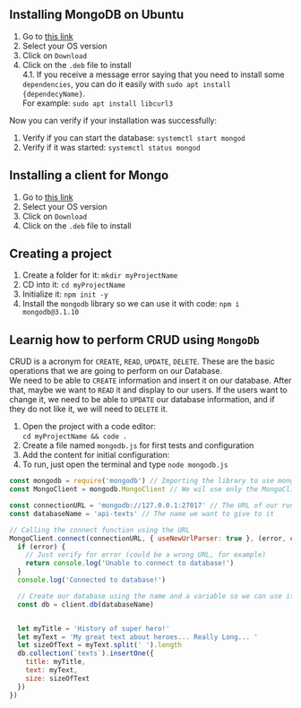 ## Installing MongoDB on Ubuntu

1. Go to [this link](https://www.mongodb.com/download-center/community)
2. Select your OS version
3. Click on `Download`
4. Click on the `.deb` file to install  
  4.1.  If you receive a message error saying that you need to install some `dependencies`, you can do it easily with `sudo apt install {dependecyName}`.  
  For example: `sudo apt install libcurl3`

Now you can verify if your installation was successfully:
1. Verify if you can start the database: `systemctl start mongod`
2. Verify if it was started: `systemctl status mongod`

## Installing a client for Mongo

1. Go to [this link](https://www.mongodb.com/download-center/compass)
2. Select your OS version
3. Click on `Download`
4. Click on the `.deb` file to install  



## Creating a project
1. Create a folder for it: `mkdir myProjectName`
2. CD into it: `cd myProjectName`
3. Initialize it: `npm init -y`
4. Install the `mongodb` library so we can use it with code: `npm i mongodb@3.1.10`

## Learnig how to perform CRUD using `MongoDb`

CRUD is a acronym for `CREATE`, `READ`, `UPDATE`, `DELETE`. These are the basic operations that we are going to perform on our Database.  
We need to be able to `CREATE` information and insert it on our database. After that, maybe we want to `READ` it and display to our users. If the users want to change it, we need to be able to `UPDATE` our database information, and if they do not like it, we will need to `DELETE` it.

1. Open the project with a code editor:  
`cd myProjectName && code .`
2. Create a file named `mongodb.js` for first tests and configuration
3. Add the content for initial configuration:
4. To run, just open the terminal and type `node mongodb.js`
```javascript
const mongodb = require('mongodb') // Importing the library to use mongoDB
const MongoClient = mongodb.MongoClient // We wil use only the MongoClient function

const connectionURL = 'mongodb://127.0.0.1:27017' // The URL of our running database
const databaseName = 'api-texts' // The name we want to give to it

// Calling the connect function using the URL
MongoClient.connect(connectionURL, { useNewUrlParser: true }, (error, client) => {
  if (error) {
    // Just verify for error (could be a wrong URL, for example)
    return console.log('Unable to connect to database!')
  }
  console.log('Connected to database!')

  // Create our database using the name and a variable so we can use it
  const db = client.db(databaseName)


  let myTitle = 'History of super hero!'
  let myText = 'My great text about heroes... Really Long... '
  let sizeOfText = myText.split(' ').length 
  db.collection(`texts`).insertOne({
    title: myTitle,
    text: myText,
    size: sizeOfText
  })
})
``` 